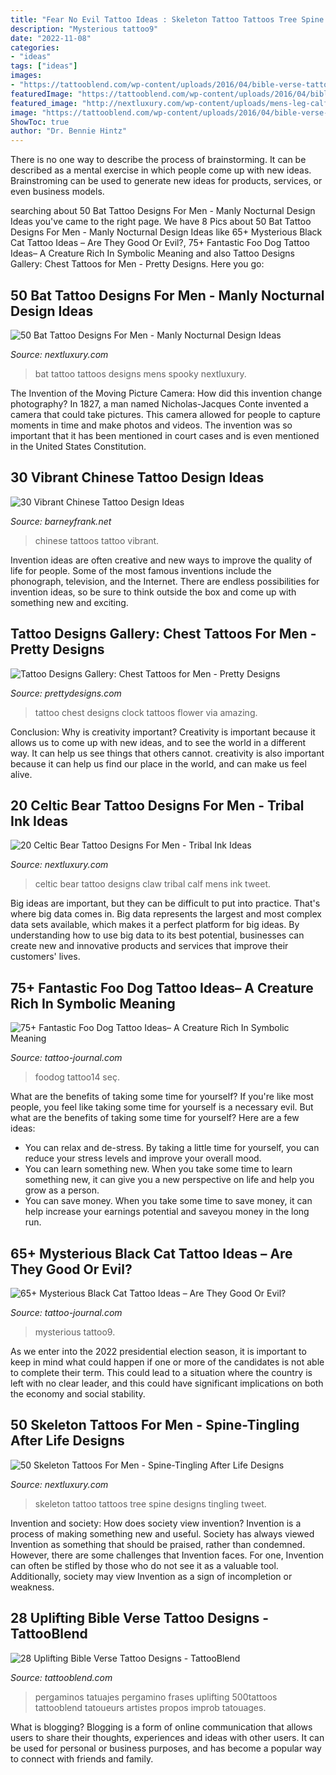 ```yaml
---
title: "Fear No Evil Tattoo Ideas : Skeleton Tattoo Tattoos Tree Spine Designs Tingling Tweet"
description: "Mysterious tattoo9"
date: "2022-11-08"
categories:
- "ideas"
tags: ["ideas"]
images:
- "https://tattooblend.com/wp-content/uploads/2016/04/bible-verse-tattoo-18.jpg"
featuredImage: "https://tattooblend.com/wp-content/uploads/2016/04/bible-verse-tattoo-18.jpg"
featured_image: "http://nextluxury.com/wp-content/uploads/mens-leg-calf-small-celtic-bear-claw-tattoo-design.jpg"
image: "https://tattooblend.com/wp-content/uploads/2016/04/bible-verse-tattoo-18.jpg"
ShowToc: true
author: "Dr. Bennie Hintz"
---
```



There is no one way to describe the process of brainstorming. It can be described as a mental exercise in which people come up with new ideas. Brainstroming can be used to generate new ideas for products, services, or even business models.

	

		
searching about 50 Bat Tattoo Designs For Men - Manly Nocturnal Design Ideas you've came to the right page. We have 8 Pics about 50 Bat Tattoo Designs For Men - Manly Nocturnal Design Ideas like 65+ Mysterious Black Cat Tattoo Ideas – Are They Good Or Evil?, 75+ Fantastic Foo Dog Tattoo Ideas– A Creature Rich In Symbolic Meaning and also Tattoo Designs Gallery: Chest Tattoos for Men - Pretty Designs. Here you go:
		
    
## 50 Bat Tattoo Designs For Men - Manly Nocturnal Design Ideas

<img loading=lazy src="http://nextluxury.com/wp-content/uploads/mens-bat-tattoo.jpg" onerror="this.onerror=null;this.src='https://tse3.mm.bing.net/th?id=OIP.Z8LuFrlSba8d5d-Q83r6dQHaGR&amp;pid=15.1';" alt="50 Bat Tattoo Designs For Men - Manly Nocturnal Design Ideas">

_Source: nextluxury.com_

>bat tattoo tattoos designs mens spooky nextluxury. 

	

The Invention of the Moving Picture Camera: How did this invention change photography?
In 1827, a man named Nicholas-Jacques Conte invented a camera that could take pictures. This camera allowed for people to capture moments in time and make photos and videos. The invention was so important that it has been mentioned in court cases and is even mentioned in the United States Constitution.

    
## 30 Vibrant Chinese Tattoo Design Ideas

<img loading=lazy src="http://www.barneyfrank.net/wp-content/uploads/2014/06/chinese-tattoos-13.jpg" onerror="this.onerror=null;this.src='https://tse1.mm.bing.net/th?id=OIP.qlktbLq_z1ZJYVQCU0BlEwHaK3&amp;pid=15.1';" alt="30 Vibrant Chinese Tattoo Design Ideas">

_Source: barneyfrank.net_

>chinese tattoos tattoo vibrant. 

	

Invention ideas are often creative and new ways to improve the quality of life for people. Some of the most famous inventions include the phonograph, television, and the Internet. There are endless possibilities for invention ideas, so be sure to think outside the box and come up with something new and exciting.

    
## Tattoo Designs Gallery: Chest Tattoos For Men - Pretty Designs

<img loading=lazy src="https://www.prettydesigns.com/wp-content/uploads/2014/10/Flower-and-Clock-Chest-Tattoo.jpg" onerror="this.onerror=null;this.src='https://tse1.mm.bing.net/th?id=OIP.qysmPDWfmaxzW_qYDkK-MwHaHW&amp;pid=15.1';" alt="Tattoo Designs Gallery: Chest Tattoos for Men - Pretty Designs">

_Source: prettydesigns.com_

>tattoo chest designs clock tattoos flower via amazing. 

	

Conclusion: Why is creativity important?
Creativity is important because it allows us to come up with new ideas, and to see the world in a different way. It can help us see things that others cannot. creativity is also important because it can help us find our place in the world, and can make us feel alive.

    
## 20 Celtic Bear Tattoo Designs For Men - Tribal Ink Ideas

<img loading=lazy src="http://nextluxury.com/wp-content/uploads/mens-leg-calf-small-celtic-bear-claw-tattoo-design.jpg" onerror="this.onerror=null;this.src='https://tse4.mm.bing.net/th?id=OIP.dphkxY3B5SwaiVA5Q_9uuwHaIA&amp;pid=15.1';" alt="20 Celtic Bear Tattoo Designs For Men - Tribal Ink Ideas">

_Source: nextluxury.com_

>celtic bear tattoo designs claw tribal calf mens ink tweet. 

	

Big ideas are important, but they can be difficult to put into practice. That's where big data comes in. Big data represents the largest and most complex data sets available, which makes it a perfect platform for big ideas. By understanding how to use big data to its best potential, businesses can create new and innovative products and services that improve their customers' lives.

    
## 75+ Fantastic Foo Dog Tattoo Ideas– A Creature Rich In Symbolic Meaning

<img loading=lazy src="https://tattoo-journal.com/wp-content/uploads/2016/08/foo-dog-tattoo14.jpg" onerror="this.onerror=null;this.src='https://tse3.mm.bing.net/th?id=OIP.gce9NNq5dwP3bSxTk49qFQHaIj&amp;pid=15.1';" alt="75+ Fantastic Foo Dog Tattoo Ideas– A Creature Rich In Symbolic Meaning">

_Source: tattoo-journal.com_

>foodog tattoo14 seç. 

	

What are the benefits of taking some time for yourself?
If you're like most people, you feel like taking some time for yourself is a necessary evil. But what are the benefits of taking some time for yourself? Here are a few ideas: 
- You can relax and de-stress. By taking a little time for yourself, you can reduce your stress levels and improve your overall mood. 
- You can learn something new. When you take some time to learn something new, it can give you a new perspective on life and help you grow as a person. 
- You can save money. When you take some time to save money, it can help increase your earnings potential and saveyou money in the long run.

    
## 65+ Mysterious Black Cat Tattoo Ideas – Are They Good Or Evil?

<img loading=lazy src="https://tattoo-journal.com/wp-content/uploads/2016/08/black-cat-tattoo9-650x650.jpg" onerror="this.onerror=null;this.src='https://tse4.mm.bing.net/th?id=OIP.-W9itcCUwLynh-HpPS4JgwHaHa&amp;pid=15.1';" alt="65+ Mysterious Black Cat Tattoo Ideas – Are They Good Or Evil?">

_Source: tattoo-journal.com_

>mysterious tattoo9. 

	

As we enter into the 2022 presidential election season, it is important to keep in mind what could happen if one or more of the candidates is not able to complete their term. This could lead to a situation where the country is left with no clear leader, and this could have significant implications on both the economy and social stability.

    
## 50 Skeleton Tattoos For Men - Spine-Tingling After Life Designs

<img loading=lazy src="http://nextluxury.com/wp-content/uploads/skeleton-angel-mens-tattoo-on-back.jpg" onerror="this.onerror=null;this.src='https://tse4.mm.bing.net/th?id=OIP._4_E1hNMgofqc-zHxMH7JwHaII&amp;pid=15.1';" alt="50 Skeleton Tattoos For Men - Spine-Tingling After Life Designs">

_Source: nextluxury.com_

>skeleton tattoo tattoos tree spine designs tingling tweet. 

	

Invention and society: How does society view invention?
Invention is a process of making something new and useful. Society has always viewed Invention as something that should be praised, rather than condemned. However, there are some challenges that Invention faces. For one, Invention can often be stifled by those who do not see it as a valuable tool. Additionally, society may view Invention as a sign of incompletion or weakness.

    
## 28 Uplifting Bible Verse Tattoo Designs - TattooBlend

<img loading=lazy src="https://tattooblend.com/wp-content/uploads/2016/04/bible-verse-tattoo-18.jpg" onerror="this.onerror=null;this.src='https://tse3.mm.bing.net/th?id=OIP.p455Ty3AnnC9A1n63t0XegHaHU&amp;pid=15.1';" alt="28 Uplifting Bible Verse Tattoo Designs - TattooBlend">

_Source: tattooblend.com_

>pergaminos tatuajes pergamino frases uplifting 500tattoos tattooblend tatoueurs artistes propos improb tatouages. 

	

What is blogging?
Blogging is a form of online communication that allows users to share their thoughts, experiences and ideas with other users. It can be used for personal or business purposes, and has become a popular way to connect with friends and family.

